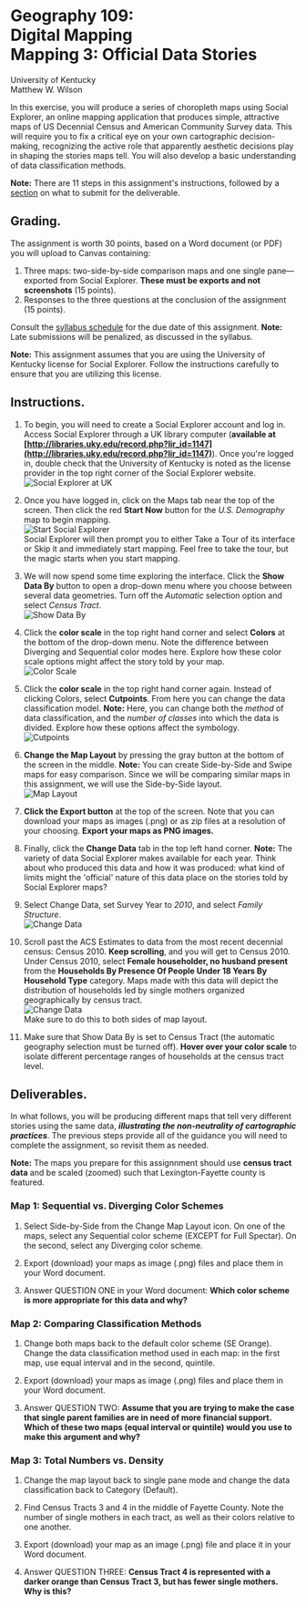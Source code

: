 # Geography 109:<br>Digital Mapping<br>Mapping 3: Official Data Stories

University of Kentucky
<br>Matthew W. Wilson

In this exercise, you will produce a series of choropleth maps using Social Explorer, an online mapping application that produces simple, attractive maps of US Decennial Census and American Community Survey data. This will require you to fix a critical eye on your own cartographic decision-making, recognizing the active role that apparently aesthetic decisions play in shaping the stories maps tell. You will also develop a basic understanding of data classification methods.

**Note:** There are 11 steps in this assignment's instructions, followed by a [section](mapping-3-instructions.md#deliverables) on what to submit for the deliverable.

## Grading.

The assignment is worth 30 points, based on a Word document (or PDF) you will upload to Canvas containing:
1. Three maps: two-side-by-side comparison maps and one single pane—exported from Social Explorer. **These must be exports and not screenshots** (15 points).
2. Responses to the three questions at the conclusion of the assignment (15 points).

Consult the [syllabus schedule](../syllabus.md#viii-schedule) for the due date of this assignment. **Note:** Late submissions will be penalized, as discussed in the syllabus.

**Note:** This assignment assumes that you are using the University of Kentucky license for Social Explorer. Follow the instructions carefully to ensure that you are utilizing this license.

## Instructions.

1. To begin, you will need to create a Social Explorer account and log in. Access Social Explorer through a UK library computer (**available at [http://libraries.uky.edu/record.php?lir_id=1147](http://libraries.uky.edu/record.php?lir_id=1147)**). Once you're logged in, double check that the University of Kentucky is noted as the license provider in the top right corner of the Social Explorer website.<br>![Social Explorer at UK](assets/images/socialexp_signin.png)

2. Once you have logged in, click on the Maps tab near the top of the screen. Then click the red **Start Now** button for the _U.S. Demography_ map to begin mapping.<br>![Start Social Explorer](assets/images/socialexp_start.png)<br>Social Explorer will then prompt you to either Take a Tour of its interface or Skip it and immediately start mapping. Feel free to take the tour, but the magic starts when you start mapping.

3. We will now spend some time exploring the interface. Click the **Show Data By** button to open a drop-down menu where you choose between several data geometries. Turn off the _Automatic_ selection option and select _Census Tract_.<br>![Show Data By](assets/images/socialexp_showdataby.png)

4. Click the **color scale** in the top right hand corner and select **Colors** at the bottom of the drop-down menu. Note the difference between Diverging and Sequential color modes here. Explore how these color scale options might affect the story told by your map.<br>![Color Scale](assets/images/socialexp_colorscale.png)

5. Click the **color scale** in the top right hand corner again. Instead of clicking Colors, select **Cutpoints**. From here you can change the data classification model. **Note:** Here, you can change both the *method* of data classification, and the *number of classes* into which the data is divided. Explore how these options affect the symbology.<br>![Cutpoints](assets/images/socialexp_cutpoints.png)

6. **Change the Map Layout** by pressing the gray button at the bottom of the screen in the middle. **Note:** You can create Side-by-Side and Swipe maps for easy comparison. Since we will be comparing similar maps in this assignment, we will use the Side-by-Side layout.<br>![Map Layout](assets/images/socialexp_maplayout.png)

7. **Click the Export button** at the top of the screen. Note that you can download your maps as images (.png) or as zip files at a resolution of your choosing. **Export your maps as PNG images.**

8. Finally, click the **Change Data** tab in the top left hand corner. **Note:** The variety of data Social Explorer makes available for each year. Think about who produced this data and how it was produced: what kind of limits might the 'official' nature of this data place on the stories told by Social Explorer maps?

9. Select Change Data, set Survey Year to _2010_, and select _Family Structure_.<br>![Change Data](assets/images/socialexp_changedata.png)

10. Scroll past the ACS Estimates to data from the most recent decennial census: Census 2010. **Keep scrolling**, and you will get to Census 2010. Under Census 2010, select **Female householder, no husband present** from the **Households By Presence Of People Under 18 Years By Household Type** category. Maps made with this data will depict the distribution of households led by single mothers organized geographically by census tract.<br>![Change Data](assets/images/socialexp_changedata-census2010.gif)<br>Make sure to do this to both sides of map layout.

11. Make sure that Show Data By is set to Census Tract (the automatic geography selection must be turned off). **Hover over your color scale** to isolate different percentage ranges of households at the census tract level.

## Deliverables.

In what follows, you will be producing different maps that tell very different stories using the same data, **_illustrating the non-neutrality of cartographic practices_**. The previous steps provide all of the guidance you will need to complete the assignment, so revisit them as needed.

**Note:** The maps you prepare for this assignnment should use **census tract data** and be scaled (zoomed) such that Lexington-Fayette county is featured.

### Map 1: Sequential vs. Diverging Color Schemes

1. Select Side-by-Side from the Change Map Layout icon. On one of the maps, select any Sequential color scheme (EXCEPT for Full Spectar). On the second, select any Diverging color scheme.

2. Export (download) your maps as image (.png) files and place them in your Word document.

3. Answer QUESTION ONE in your Word document: **Which color scheme is more appropriate for this data and why?**

### Map 2: Comparing Classification Methods

1. Change both maps back to the default color scheme (SE Orange). Change the data classification method used in each map: in the first map, use equal interval and in the second, quintile.

2. Export (download) your maps as image (.png) files and place them in your Word document.

3. Answer QUESTION TWO: **Assume that you are trying to make the case that single parent families are in need of more financial support. Which of these two maps (equal interval or quintile) would you use to make this argument and why?**

### Map 3: Total Numbers vs. Density

1. Change the map layout back to single pane mode and change the data classification back to Category (Default).

2. Find Census Tracts 3 and 4 in the middle of Fayette County. Note the number of single mothers in each tract, as well as their colors relative to one another.

3. Export (download) your map as an image (.png) file and place it in your Word document.

4. Answer QUESTION THREE: **Census Tract 4 is represented with a darker orange than Census Tract 3, but has fewer single mothers. Why is this?**